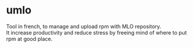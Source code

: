 # umlo
Tool in french, to manage and upload rpm with MLO repository.  
It increase productivity and reduce stress by freeing mind of where to put rpm at good place.  
